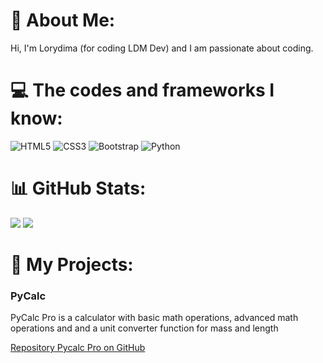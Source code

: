 # 💫 About Me:
Hi, I'm Lorydima (for coding LDM Dev) and I am passionate about coding.

# 💻 The codes and frameworks I know:
![HTML5](https://img.shields.io/badge/html5-%23E34F26.svg?style=for-the-badge&logo=html5&logoColor=white) ![CSS3](https://img.shields.io/badge/css3-%231572B6.svg?style=for-the-badge&logo=css3&logoColor=white) ![Bootstrap](https://img.shields.io/badge/bootstrap-%238511FA.svg?style=for-the-badge&logo=bootstrap&logoColor=white) ![Python](https://img.shields.io/badge/python-3670A0?style=for-the-badge&logo=python&logoColor=ffdd54)

# 📊 GitHub Stats:
![](https://github-readme-stats.vercel.app/api?username=Lorydima&theme=dark&hide_border=false&include_all_commits=true&count_private=false)
![](https://github-readme-streak-stats.herokuapp.com/?user=Lorydima&theme=dark&hide_border=false)<br/>


# 📁 My Projects:
### PyCalc
PyCalc Pro is a calculator with basic math operations, advanced math operations and and a unit converter function for mass and length 

<a href="https://github.com/Lorydima/PyCalcPro">Repository Pycalc Pro on GitHub</a>
